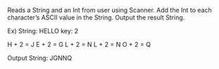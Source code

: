 Reads a String and an Int from user using Scanner.
Add the Int to each character’s ASCII value in the String.
Output the result String.

Ex) String: HELLO key: 2

H + 2 = J
E + 2 = G
L + 2 = N
L + 2 = N
O + 2 = Q

Output String: JGNNQ
